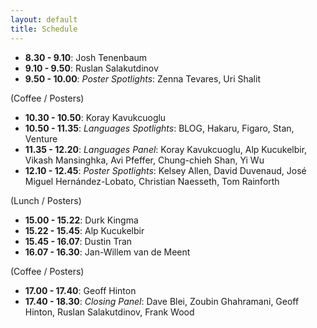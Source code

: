 ```yaml
---
layout: default
title: Schedule
---
```


- **8.30 - 9.10**: Josh Tenenbaum
- **9.10 - 9.50**: Ruslan Salakutdinov 
- **9.50 - 10.00**: *Poster Spotlights*: Zenna Tevares, Uri Shalit

(Coffee / Posters)

- **10.30 - 10.50**:  Koray Kavukcuoglu
- **10.50 - 11.35**: *Languages Spotlights*: BLOG, Hakaru, Figaro, Stan, Venture
- **11.35 - 12.20**: *Languages Panel*: Koray Kavukcuoglu, Alp Kucukelbir, Vikash Mansinghka, Avi Pfeffer, Chung-chieh Shan, Yi Wu
- **12.10 - 12.45**: *Poster Spotlights*: Kelsey Allen, David Duvenaud, José Miguel Hernández-Lobato, Christian Naesseth, Tom Rainforth

(Lunch / Posters)

- **15.00 - 15.22**: Durk Kingma
- **15.22 - 15.45**: Alp Kucukelbir
- **15.45 - 16.07**: Dustin Tran
- **16.07 - 16.30**: Jan-Willem van de Meent

(Coffee / Posters)

- **17.00 - 17.40**: Geoff Hinton
- **17.40 - 18.30**: *Closing Panel*: Dave Blei, Zoubin Ghahramani, Geoff Hinton, Ruslan Salakutdinov, Frank Wood


